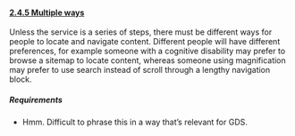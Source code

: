 #### [2.4.5 Multiple ways](https://www.w3.org/TR/UNDERSTANDING-WCAG20/navigation-mechanisms-mult-loc.html)

Unless the service is a series of steps, there must be different ways for people to locate and navigate content. Different people will have different preferences, for example someone with a cognitive disability may prefer to browse a sitemap to locate content, whereas someone using magnification may prefer to use search instead of scroll through a lengthy navigation block.

##### Requirements

*   Hmm. Difficult to phrase this in a way that’s relevant for GDS.
